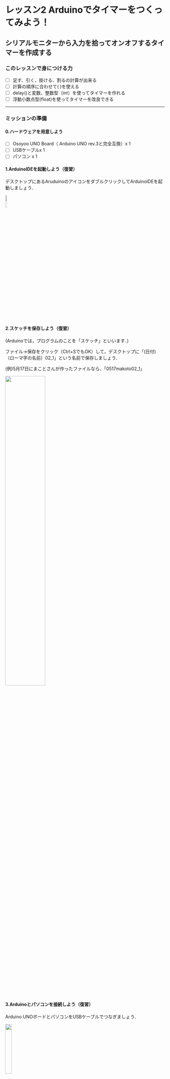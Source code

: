 # レッスン2 Arduinoでタイマーをつくってみよう！

## **シリアルモニターから入力を拾ってオンオフするタイマーを作成する**

### このレッスンで身につける力

- [ ] 足す、引く、掛ける、割るの計算が出来る
- [ ] 計算の順序に合わせて( )を使える
- [ ] delay()と変数、整数型（int）を使ってタイマーを作れる
- [ ] 浮動小数点型(float)を使ってタイマーを改良できる

---

### ミッションの準備

#### 0.ハードウェアを用意しよう

- [ ] Osoyoo UNO Board（ Arduino UNO rev.3と完全互換）x 1
- [ ] USBケーブルx 1
- [ ] パソコン x 1

#### 1.ArduinoIDEを起動しよう（復習）

デスクトップにあるAruduinoのアイコンをダブルクリックしてArduinoIDEを起動しましょう．

<img src="image/ArduinoIDE_icon.png" width="10%">

#### 2.スケッチを保存しよう（復習）

(Arduinoでは，プログラムのことを「スケッチ」といいます．)

ファイル→保存をクリック（Ctrl+SでもOK）して，デスクトップに「(日付)（ローマ字の名前）02_1」という名前で保存しましょう．

(例)5月17日にまことさんが作ったファイルなら、「0517makoto02_1」

<img src="image/ArduinoIDE_save.png" width="50%">

#### 3.Arduinoとパソコンを接続しよう（復習）

Arduino UNOボードとパソコンをUSBケーブルでつなぎましょう．

<img src="image/Arduino_USBcable.png" width="20%">

【注意】USBを抜き差しするときは向きを確認して，ていねいにあつかうこと．

USBを差したら，ArduinoIDEでポートを指定しましょう．

ツール→シリアルポートをクリックして，「COM～（USB）」となっているものをクリックしましょう．（COM～の数字は毎回変わります．）

<img src="image/ArduinoIDE_port_setting.png" width="70%">


---

### 【ミッションチャレンジ1】Aruduinoを計算機として使ってみよう

#### 計算結果を表示しよう

以下をすべてコピー＆ペーストしましょう．

``` C++
void setup() {
  // put your setup code here, to run once:
  // (日本語訳)最初に一度だけ動かすプログラムはここに書く
  Serial.begin(9600); // シリアルポートを使うための準備
}
void loop() {
  // put your main code here, to run repeatedly:
  // (日本語訳)繰り返して動かすプログラムはここに書く
  Serial.println(1 + 1);
  //()内の計算をしてシリアルモニタに表示
  delay(5000);
  // 5秒待機させます（この数値を変更して時間を設定することができます）
}
```

**＜実行の準備＞**

1. コピー＆ペーストができたら左上の矢印 ![upload_button.png](image/upload_button.png)を押して（またはCtrl＋U），プログラムを書き込みましょう．
2. 右上の![](image/serial_monitor_button.png)をクリックしましょう．
3. シリアルモニタが表示されたら，ボーレートを **9600** に，改行の設定を「 **改行なし** 」にしましょう．



![](image/lesson02_1_serialmonitor_setting.png)


**＜実行結果＞**

<img src="image/lesson02_1_serialmonitor_result.png" width="70%">

#### 計算式の書き方を覚えよう

足し算，引き算，掛け算，割り算のことを **「四則演算（しそくえんざん）」** と言います．

算数の時間だけでなく，プログラムを書くときもこの四則演算を使うことが多いです．

プログラム内での四則演算の書き方を覚えましょう．

| 種類 | 算数 | プログラム |
| ---- | ---- | ---- |
|  足し算  | + | + |
|  引き算  | - | - |
|  掛け算  | × | * （アスタリスク） |
|  割り算  | ÷ | / （スラッシュ）|

プログラムで書く四則演算の例
- 1 + 1
- 2 - 1
- 2 * 3  
- 4 / 2

四則演算が混ざった計算は掛け算(*)と割り算(/)が先に計算されます。
- 2 + 3 * 2　※先に 3 * 2 を計算する
- 2 + 6　※掛け算の結果を出してから足し算をする
- 8

足し算・引き算を先に計算させたいときは()を使います。
 
- (1 + 2) * 3 → 9
- ((1 + 2) *3) / 3 →3

上のプログラムの9行目を改造して，足し算，引き算，掛け算，割り算や（）を使って計算してみましょう．

例：
``` C++
  Serial.println(2 + 3 * 2);
``` 

``` C++
  Serial.println(2 * 3);
``` 

``` C++
  Serial.println(((1 + 2) *3) / 3);
``` 


- [ ] 足す、引く、掛ける、割るの計算が出来たらチェック
- [ ] 計算の順序に合わせて( )を使えたらチェック

---

### 【ミッションチャレンジ2】カウントアップするタイマーをつくろう！

50m走をするときに使うストップウォッチなどは，1秒の100分の1（=0.01秒）や1000分の1（=0.001秒）の細かい時間まで測ることができます．

ミッションチャレンジ2では，カウントアップするタイマーを作りましょう．

#### 【ステップ1】1秒ごとにカウントアップするタイマーを作ろう

ファイル→名前を付けて保存をクリックして，「lesson_02_2」という名前で保存しましょう．

以下をすべてコピー＆ペーストしましょう．

``` C++
int count = 0;
//整数型の変数countを定義

void setup() {
  Serial.begin(9600);
  Serial.println("Yを押してタイマースタート");
}
void loop() {
  if (Serial.available()) {
  //シリアル信号を受信した場合
    char ch = Serial.read();
    //受信した値を変数に代入
    if (ch == 'y' ||  ch == 'Y') {
    //yまたはYだった場合
      Serial.println("タイマーON");
      Serial.println("タイマーを止めるにはNを押してください");
      count = 0;
      //countに0を代入
    }
    if (ch == 'n' ||  ch == 'N') {
    //nまたはNだった場合
      Serial.println("タイマーOFF");
      Serial.print(count);
      Serial.println(" 秒");
      Serial.println("Yを押してタイマースタート");
      count = 0;
      //countに0を代入
    }
  }
  delay(1000);
  //1秒待機
  count += 1;
  //countに1を足す
  
}
```

**＜実行の準備＞**

1. コピー＆ペーストができたら左上の矢印 ![upload_button.png](image/upload_button.png)を押して（またはCtrl＋U），プログラムを書き込みましょう．
2. 右上の![](image/serial_monitor_button.png)をクリックしましょう．
3. シリアルモニタが表示されたら，ボーレートを **9600** に，改行の設定を「 **改行なし** 」にしましょう．
4. シリアルモニタに「y」を入力して，Enterを押しましょう．タイマーが起動します．
5. 数秒後，シリアルモニタに「n」を入力して，またEnterを押しましょう．タイマーが停止して，経過した時間が表示されます．

**＜実行結果＞**

<img src="image/lesson02_2_ver.1_serialmonitor_result.png" width="70%">

- [ ] 整数型を使ってタイマーを作れたらチェック
---


#### 変数とデータ型について学ぼう

**変数**は，数字や文字を入れておく入れ物のことです．MindStormsではカバンになっていましたね．

Arduinoでは，変数を使う前に宣言する（用意する）必要があります．

例えば，こんな風に宣言します．

``` C++
int count = 0;
```
これは，「整数が入る変数`count`を変数を用意して、その変数に0を入れた」ということになります．

「int」が「整数型」を表します．整数とは，「1」「100」「-5」などの小数や分数以外の数字です．整数型には整数しか入りません．「3.14（小数）」「b（文字）」などは入りません．

小数を扱いたいときは「float型」を使います．float型は「浮動小数点型」とも言います．

---

#### 【ステップ2】0.1秒ごとにカウントアップするタイマーを作ろう

ステップ1のタイマーは1秒ずつしか測れませんでした。50m走や水泳などに使うならせめて0.1秒ごとに計りたいですよね。

そのためにはステップ1をどう改造したらいいでしょうか？

このプログラムでは
```C++
void loop(){
  (省略)
}
```
の中に書かれているプログラムが繰り返し実行されています。

プログラムの下のほうに`delay(1000);`という行があるのが分かりますか？この **`delay(1000)`は1秒待つ** という意味です。1秒なら1000、2秒なら2000、0.5秒なら500です。

つまり、 **このプログラムは1秒に1回ループする**ようになっています。ここを変えたら、0.1秒ごとに測れるようになりそうですよね。

では、ループを遅らせる時間を1000ms（1秒）から100ms（0.1秒）に変えましょう．

上のプログラムの
``` C++
delay(1000);
```
の部分を
``` C++
delay(100);
```
に変えましょう．

また，
``` C++
count += 1;
```
の部分は`count`の値を1増やす、という意味です。なので、ここも変える必要がありますね。
``` C++
count += 0.1;
```
に変えて実行してみましょう。

**＜実行結果＞**

<img src="image/lesson02_2_ver.2_serialmonitor_result.png" width="70%">

**何秒経っても0秒のままです．** これは整数型の変数`count`に小数を入れようとして起こるエラーです。どうやって直したらいいでしょうか？


#### countの型を修正してタイマーを正しく動作させよう


先ほどのプログラムでは変数`count`が整数型だったのでエラーになりました。では、ここを小数も入る「float型（浮動小数点型）」に変えてみたら上手くいくのではないでしょうか？

``` C++
int count = 0;
```
の部分を
``` C++
float count = 0;
```
に変えてやってみましょう．

**＜実行結果＞**

<img src="image/lesson02_2_ver.3_serialmonitor_result.png" width="70%">

**0.1秒単位で数字が表示できました！**

確認出来たら，0.01秒単位のタイマーをつくってみよう．

- [ ] delay()を使ってタイマーを改良できたらチェック
- [ ] float型を使ってタイマーを改良できたらチェック

---

### まとめ

- プログラムでの四則演算は「+」「-」「*」「/」
- シリアルモニタでデータの入力・表示ができる
- ループを遅らせるための関数はdelay();
- 変数は，数字や文字を入れておく箱
- int型は「整数型」，float型は「浮動小数点型」


#### 出来たことをチェックしよう

- [ ] 足す、引く、掛ける、割るの計算が出来る
- [ ] 計算の順序に合わせて( )を使える
- [ ] delay()と変数、整数型（int）を使ってタイマーを作れる
- [ ] 浮動小数点型(float)を使ってタイマーを改良できる
